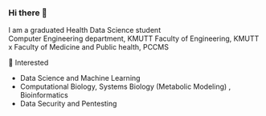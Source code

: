### Hi there 👋

I am a graduated Health Data Science student<br>
Computer Engineering department, KMUTT
Faculty of Engineering, KMUTT x Faculty of Medicine and Public health, PCCMS

👀 Interested
- Data Science and Machine Learning
- Computational Biology, Systems Biology (Metabolic Modeling) , Bioinformatics
- Data Security and Pentesting
